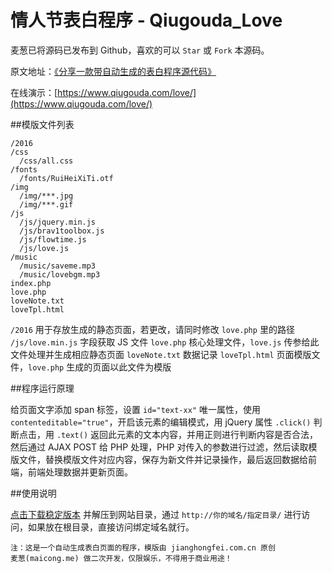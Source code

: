 # 情人节表白程序 - Qiugouda_Love

麦葱已将源码已发布到 Github，喜欢的可以 `Star` 或 `Fork` 本源码。

原文地址：[《分享一款带自动生成的表白程序源代码》](https://maicong.me/t/124)

在线演示：[https://www.qiugouda.com/love/](https://www.qiugouda.com/love/)

##模版文件列表

```
/2016
/css
  /css/all.css
/fonts
  /fonts/RuiHeiXiTi.otf
/img
  /img/***.jpg
  /img/***.gif
/js
  /js/jquery.min.js
  /js/brav1toolbox.js
  /js/flowtime.js
  /js/love.js
/music
  /music/saveme.mp3
  /music/lovebgm.mp3
index.php
love.php
loveNote.txt
loveTpl.html
```

`/2016` 用于存放生成的静态页面，若更改，请同时修改 `love.php` 里的路径
`/js/love.min.js` 字段获取 JS 文件
`love.php` 核心处理文件，`love.js` 传参给此文件处理并生成相应静态页面
`loveNote.txt` 数据记录
`loveTpl.html` 页面模版文件，`love.php` 生成的页面以此文件为模版

##程序运行原理

给页面文字添加 span 标签，设置 `id="text-xx"` 唯一属性，使用 `contenteditable="true"`，开启该元素的编辑模式，用 jQuery 属性 `.click()` 判断点击，用 `.text()` 返回此元素的文本内容，并用正则进行判断内容是否合法，然后通过 AJAX POST 给 PHP 处理，PHP 对传入的参数进行过滤，然后读取模版文件，替换模版文件对应内容，保存为新文件并记录操作，最后返回数据给前端，前端处理数据并更新页面。

##使用说明

[点击下载稳定版本](https://github.com/maicong/qiugouda_love/releases) 并解压到网站目录，通过 `http://你的域名/指定目录/` 进行访问，如果放在根目录，直接访问绑定域名就行。

```
注：这是一个自动生成表白页面的程序，模版由 jianghongfei.com.cn 原创
麦葱(maicong.me) 做二次开发，仅限娱乐，不得用于商业用途！
```
